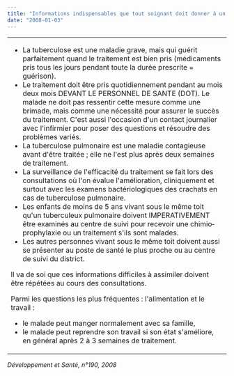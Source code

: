 ```yaml
---
title: "Informations indispensables que tout soignant doit donner à un tuberculeux"
date: "2008-01-03"
---
```


<table>

<tbody>

<tr>

<td valign="top"><ul><li>La tuberculose est une maladie grave, mais qui guérit parfaitement quand le traitement est bien pris (médicaments pris tous les jours pendant toute la durée prescrite = guérison).</li><li>Le traitement doit être pris quotidiennement pendant au mois deux mois DEVANT LE PERSONNEL DE SANTE (DOT). Le malade ne doit pas ressentir cette mesure comme une brimade, mais comme une nécessité pour assurer le succès du traitement. C'est aussi l'occasion d'un contact journalier avec l'infirmier pour poser des questions et résoudre des problèmes variés.</li><li>La tuberculose pulmonaire est une maladie contagieuse avant d'être traitée ; elle ne l'est plus après deux semaines de traitement.</li><li>La surveillance de l'efficacité du traitement se fait lors des consultations où l'on évalue l'amélioration, cliniquement et surtout avec les examens bactériologiques des crachats en cas de tuberculose pulmonaire.</li><li>Les enfants de moins de 5 ans vivant sous le même toit qu'un tuberculeux pulmonaire doivent IMPERATIVEMENT être examinés au centre de suivi pour recevoir une chimio­prophylaxie ou un traitement s'ils sont malades.</li><li>Les autres personnes vivant sous le même toit doivent aussi se présenter au poste de santé le plus proche ou au centre de suivi du district.</li></ul>

Il va de soi que ces informations difficiles à assimiler doivent être répétées au cours des consultations.

Parmi les questions les plus fréquentes : l'alimentation et le travail :

<ul><li>le malade peut manger normalement avec sa famille,</li><li>le malade peut reprendre son travail si son état s'améliore, en général après 2 à 3 semaines de traitement.</li></ul></td>

</tr>

</tbody>

</table>

_Développement et Santé, n°190, 2008_